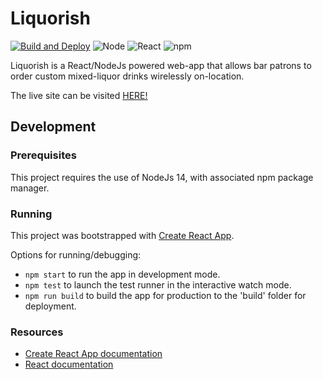 # Liquorish
[![Build and Deploy](https://github.com/anthonymesa/liquorish/actions/workflows/main_liquorish.yml/badge.svg?branch=main)](https://github.com/anthonymesa/liquorish/actions/workflows/main_liquorish.yml)
![Node](https://badges.aleen42.com/src/node.svg)
![React](https://badges.aleen42.com/src/react.svg)
![npm](https://badges.aleen42.com/src/npm.svg)


Liquorish is a React/NodeJs powered web-app that allows bar patrons to order custom mixed-liquor drinks wirelessly on-location.

The live site can be visited [HERE!](https://liquorish.azurewebsites.net/)

## Development

### Prerequisites

This project requires the use of NodeJs 14, with associated npm package manager. 

### Running

This project was bootstrapped with [Create React App](https://github.com/facebook/create-react-app).

Options for running/debugging:
- ```npm start``` to run the app in development mode.
- ```npm test``` to launch the test runner in the interactive watch mode.
- ```npm run build``` to build the app for production to the 'build' folder for deployment.

### Resources

- [Create React App documentation](https://facebook.github.io/create-react-app/docs/getting-started)
- [React documentation](https://reactjs.org/)

